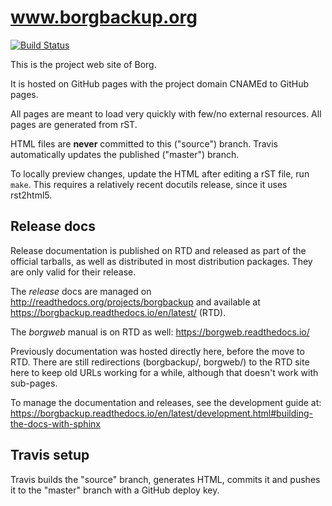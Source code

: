 # www.borgbackup.org

[![Build Status](https://travis-ci.org/borgbackup/borgbackup.github.io.svg?branch=source)](https://travis-ci.org/borgbackup/borgbackup.github.io)

This is the project web site of Borg.

It is hosted on GitHub pages with the project domain CNAMEd to GitHub pages.

All pages are meant to load very quickly with few/no external resources. All pages are generated from rST.

HTML files are **never** committed to this ("source") branch. Travis automatically updates
the published ("master") branch.

To locally preview changes, update the HTML after editing a rST file, run `make`.
This requires a relatively recent docutils release, since it uses rst2html5.

## Release docs

Release documentation is published on RTD and released as part of the official tarballs,
as well as distributed in most distribution packages. They are only valid for their release.

The *release* docs are managed on http://readthedocs.org/projects/borgbackup and available at https://borgbackup.readthedocs.io/en/latest/ (RTD).

The *borgweb* manual is on RTD as well: https://borgweb.readthedocs.io/

Previously documentation was hosted directly here, before the move to RTD.
There are still redirections (borgbackup/, borgweb/) to the RTD site here
to keep old URLs working for a while, although that doesn't work with sub-pages.

To manage the documentation and releases, see the development guide at:
https://borgbackup.readthedocs.io/en/latest/development.html#building-the-docs-with-sphinx

## Travis setup

Travis builds the "source" branch, generates HTML, commits it and
pushes it to the "master" branch with a GitHub deploy key.

